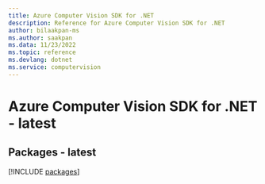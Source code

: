 ```yaml
---
title: Azure Computer Vision SDK for .NET
description: Reference for Azure Computer Vision SDK for .NET
author: bilaakpan-ms
ms.author: saakpan
ms.data: 11/23/2022
ms.topic: reference
ms.devlang: dotnet
ms.service: computervision
---
```

# Azure Computer Vision SDK for .NET - latest
## Packages - latest
[!INCLUDE [packages](computer-vision-index.md)]